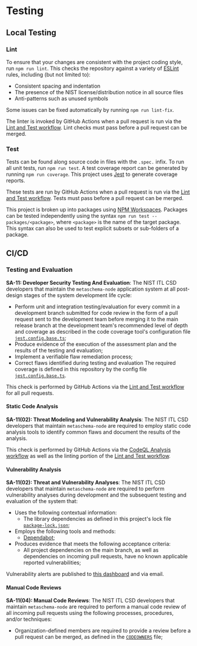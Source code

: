 # Testing

## Local Testing

### Lint

To ensure that your changes are consistent with the project coding style, run `npm run lint`.
This checks the repository against a variety of [ESLint](https://eslint.org/) rules, including (but not limited to):

-   Consistent spacing and indentation
-   The presence of the NIST license/distribution notice in all source files
-   Anti-patterns such as unused symbols

Some issues can be fixed automatically by running `npm run lint-fix`.

The linter is invoked by GitHub Actions when a pull request is run via the [Lint and Test workflow](./.github/workflows/test.yaml).
Lint checks must pass before a pull request can be merged.

### Test

Tests can be found along source code in files with the `.spec.` infix.
To run all unit tests, run `npm run test`.
A test coverage report can be generated by running `npm run coverage`.
This project uses [Jest](https://jestjs.io/) to generate coverage reports.

These tests are run by GitHub Actions when a pull request is run via the [Lint and Test workflow](./.github/workflows/test.yaml).
Tests must pass before a pull request can be merged.

This project is broken up into packages using [NPM Workspaces](https://docs.npmjs.com/cli/v7/using-npm/workspaces).
Packages can be tested independently using the syntax `npm run test -- packages/<package>`, where `<package>` is the name of the target package.
This syntax can also be used to test explicit subsets or sub-folders of a package.

## CI/CD

### Testing and Evaluation

**SA-11: Developer Security Testing And Evaluation**:
The NIST ITL CSD developers that maintain the `metaschema-node` application system at all post-design stages of the system development life cycle:

-   Perform unit and integration testing/evaluation for every commit in a development branch submitted for code review in the form of a pull request sent to the development team before merging it to the main release branch at the development team's recommended level of depth and coverage as described in the code coverage tool's configuration file [`jest.config.base.ts`](./jest.config.base.ts);
-   Produce evidence of the execution of the assessment plan and the results of the testing and evaluation;
-   Implement a verifiable flaw remediation process;
-   Correct flaws identified during testing and evaluation
    The required coverage is defined in this repository by the config file [`jest.config.base.ts`](./jest.config.base.ts).

This check is performed by GitHub Actions via the [Lint and Test workflow](./.github/workflows/test.yaml) for all pull requests.

#### Static Code Analysis

**SA-11(02): Threat Modeling and Vulnerability Analysis**:
The NIST ITL CSD developers that maintain `metaschema-node` are required to employ static code analysis tools to identify common flaws and document the results of the analysis.

This check is performed by GitHub Actions via the [CodeQL Analysis workflow](./.github/workflows/codeql-analysis.yaml) as well as the linting portion of the [Lint and Test workflow](./.github/workflows/test.yaml).

#### Vulnerability Analysis

**SA-11(02): Threat and Vulnerability Analyses**:
The NIST ITL CSD developers that maintain `metaschema-node` are required to perform vulnerability analyses during development and the subsequent testing and evaluation of the system that:

-   Uses the following contextual information:
    -   The library dependencies as defined in this project's lock file [`package-lock.json`](./package-lock.json);
-   Employs the following tools and methods:
    -   [Dependabot](https://github.com/dependabot);
-   Produces evidence that meets the following acceptance criteria:
    -   All project dependencies on the main branch, as well as dependencies on incoming pull requests, have no known applicable reported vulnerabilities;

Vulnerability alerts are published to [this dashboard](https://github.com/usnistgov/metaschema-node/security/dependabot) and via email.

#### Manual Code Reviews

**SA-11(04): Manual Code Reviews**:
The NIST ITL CSD developers that maintain `metaschema-node` are required to perform a manual code review of all incoming pull requests using the following processes, procedures, and/or techniques:

-   Organization-defined members are required to provide a review before a pull request can be merged, as defined in the [`CODEOWNERS`](./.github/CODEOWNERS) file;

